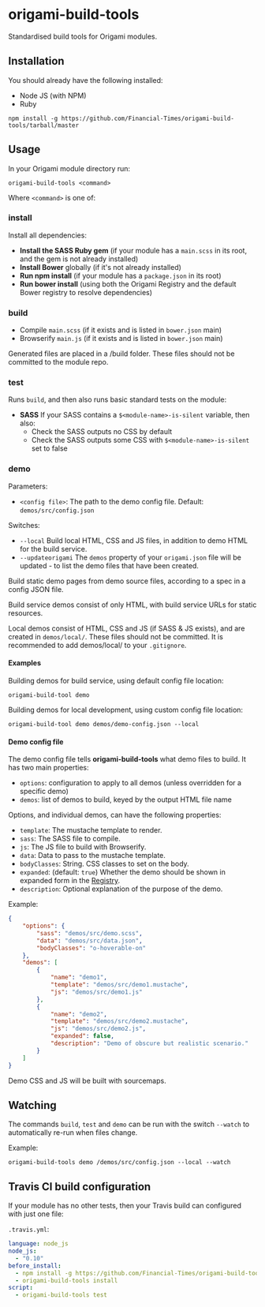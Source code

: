 # origami-build-tools

Standardised build tools for Origami modules.

## Installation

You should already have the following installed:

* Node JS (with NPM)
* Ruby


`npm install -g https://github.com/Financial-Times/origami-build-tools/tarball/master`

## Usage

In your Origami module directory run:

    origami-build-tools <command>

Where `<command>` is one of:

### install

Install all dependencies:

* __Install the SASS Ruby gem__ (if your module has a `main.scss` in its root, and the gem is not already installed)
* __Install Bower__ globally (if it's not already installed)
* __Run npm install__ (if your module has a `package.json` in its root)
* __Run bower install__ (using both the Origami Registry and the default Bower registry to resolve dependencies)

### build

* Compile `main.scss` (if it exists and is listed in `bower.json` main)
* Browserify `main.js` (if it exists and is listed in `bower.json` main)
 
Generated files are placed in a /build folder. These files should not be committed to the module repo.

### test

Runs `build`, and then also runs basic standard tests on the module:

* __SASS__ If your SASS contains a `$<module-name>-is-silent` variable, then also:
    * Check the SASS outputs no CSS by default
    * Check the SASS outputs some CSS with `$<module-name>-is-silent` set to false

### demo

Parameters:

* `<config file>`: The path to the demo config file. Default: `demos/src/config.json`

Switches:

* `--local` Build local HTML, CSS and JS files, in addition to demo HTML for the build service.
* `--updateorigami` The `demos` property of your `origami.json` file will be updated - to list the demo files that have been created.

Build static demo pages from demo source files, according to a spec in a config JSON file.

Build service demos consist of only HTML, with build service URLs for static resources.

Local demos consist of HTML, CSS and JS (if SASS & JS exists), and are created in `demos/local/`. These files should not be committed. It is recommended to add demos/local/ to your `.gitignore`.

#### Examples

Building demos for build service, using default config file location:

    origami-build-tool demo

Building demos for local development, using custom config file location:

    origami-build-tool demo demos/demo-config.json --local

#### Demo config file

The demo config file tells __origami-build-tools__ what demo files to build. It has two main properties:

* `options`: configuration to apply to all demos (unless overridden for a specific demo)
* `demos`: list of demos to build, keyed by the output HTML file name

Options, and individual demos, can have the following properties:

* `template`: The mustache template to render.
* `sass`: The SASS file to compile.
* `js`: The JS file to build with Browserify.
* `data`: Data to pass to the mustache template.
* `bodyClasses`: String. CSS classes to set on the body.
* `expanded`: (default: `true`) Whether the demo should be shown in expanded form in the [Registry](registry.origami.ft.com).
* `description`: Optional explanation of the purpose of the demo.

Example:

```json
{
    "options": {
        "sass": "demos/src/demo.scss",
        "data": "demos/src/data.json",
        "bodyClasses": "o-hoverable-on"
    },
    "demos": [
        {
            "name": "demo1",
            "template": "demos/src/demo1.mustache",
            "js": "demos/src/demo1.js"
        },
        {
            "name": "demo2",
            "template": "demos/src/demo2.mustache",
            "js": "demos/src/demo2.js",
            "expanded": false,
            "description": "Demo of obscure but realistic scenario."
        }
    ]
}
```

Demo CSS and JS will be built with sourcemaps.

## Watching

The commands `build`, `test` and `demo` can be run with the switch `--watch` to automatically re-run when files change.

Example:

    origami-build-tools demo /demos/src/config.json --local --watch

## Travis CI build configuration

If your module has no other tests, then your Travis build can configured with just one file:

`.travis.yml`:

```yaml
language: node_js
node_js:
  - "0.10"
before_install:
  - npm install -g https://github.com/Financial-Times/origami-build-tools/tarball/master
  - origami-build-tools install
script:
  - origami-build-tools test
```
